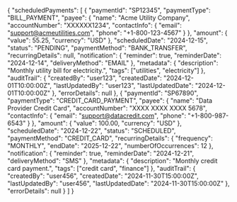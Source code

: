 {
  "scheduledPayments": [
    {
      "paymentId": "SP12345",
      "paymentType": "BILL_PAYMENT",
      "payee": {
        "name": "Acme Utility Company",
        "accountNumber": "XXXXXX1234",
        "contactInfo": {
          "email": "support@acmeutilities.com",
          "phone": "+1-800-123-4567"
        }
      },
      "amount": {
        "value": 55.25,
        "currency": "USD"
      },
      "scheduledDate": "2024-12-15",
      "status": "PENDING",
      "paymentMethod": "BANK_TRANSFER",
      "recurringDetails": null,
      "notification": {
        "reminder": true,
        "reminderDate": "2024-12-14",
        "deliveryMethod": "EMAIL"
      },
      "metadata": {
        "description": "Monthly utility bill for electricity.",
        "tags": ["utilities", "electricity"]
      },
      "auditTrail": {
        "createdBy": "user123",
        "createdDate": "2024-12-01T10:00:00Z",
        "lastUpdatedBy": "user123",
        "lastUpdatedDate": "2024-12-01T10:00:00Z"
      },
      "errorDetails": null
    },
    {
      "paymentId": "SP67890",
      "paymentType": "CREDIT_CARD_PAYMENT",
      "payee": {
        "name": "Data Provider Credit Card",
        "accountNumber": "XXXX XXXX XXXX 5678",
        "contactInfo": {
          "email": "support@datacredit.com",
          "phone": "+1-800-987-6543"
        }
      },
      "amount": {
        "value": 100.00,
        "currency": "USD"
      },
      "scheduledDate": "2024-12-22",
      "status": "SCHEDULED",
      "paymentMethod": "CREDIT_CARD",
      "recurringDetails": {
        "frequency": "MONTHLY",
        "endDate": "2025-12-22",
        "numberOfOccurrences": 12
      },
      "notification": {
        "reminder": true,
        "reminderDate": "2024-12-21",
        "deliveryMethod": "SMS"
      },
      "metadata": {
        "description": "Monthly credit card payment.",
        "tags": ["credit card", "finance"]
      },
      "auditTrail": {
        "createdBy": "user456",
        "createdDate": "2024-11-30T15:00:00Z",
        "lastUpdatedBy": "user456",
        "lastUpdatedDate": "2024-11-30T15:00:00Z"
      },
      "errorDetails": null
    }
  ]
}
